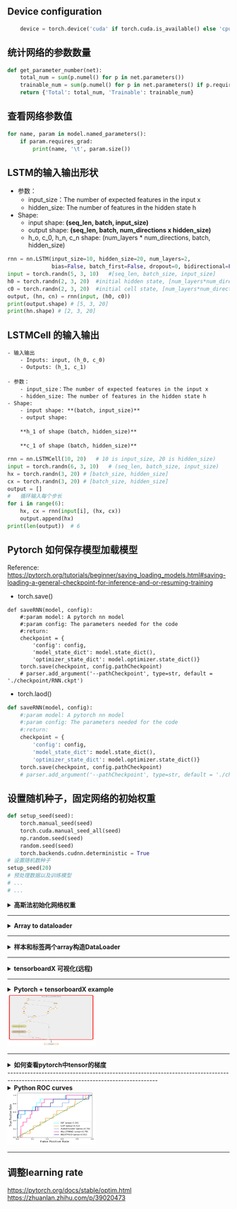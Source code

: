 ## Device configuration
```python
    device = torch.device('cuda' if torch.cuda.is_available() else 'cpu')
```

## 统计网络的参数数量
```python
def get_parameter_number(net):
    total_num = sum(p.numel() for p in net.parameters())
    trainable_num = sum(p.numel() for p in net.parameters() if p.requires_grad)
    return {'Total': total_num, 'Trainable': trainable_num}
```

## 查看网络参数值
```python
for name, param in model.named_parameters():
    if param.requires_grad:
        print(name, '\t', param.size())
```


## LSTM的输入输出形状
- 参数：
    - input_size：The number of expected features in the input x
    - hidden_size: The number of features in the hidden state h
- Shape:
    - input shape: **(seq_len, batch, input_size)**
    - output shape: **(seq_len, batch, num_directions x hidden_size)**
    - h_o, c_0, h_n, c_n shape: (num_layers * num_directions, batch, hidden_size)
```python
rnn = nn.LSTM(input_size=10, hidden_size=20, num_layers=2,
              bias=False, batch_first=False, dropout=0, bidirectional=False)
input = torch.randn(5, 3, 10)   #[seq_len, batch_size, input_size]
h0 = torch.randn(2, 3, 20)  #initial hidden state, [num_layers*num_directions, batch_size, hidden_size]
c0 = torch.randn(2, 3, 20)  #initial cell state, [num_layers*num_directions, batch_size, hidden_size]
output, (hn, cn) = rnn(input, (h0, c0))
print(output.shape) # [5, 3, 20]
print(hn.shape) # [2, 3, 20]
```

## LSTMCell 的输入输出
    - 输入输出
        - Inputs: input, (h_0, c_0)
        - Outputs: (h_1, c_1)

    - 参数：
        - input_size：The number of expected features in the input x
        - hidden_size: The number of features in the hidden state h
    - Shape:
        - input shape: **(batch, input_size)**
        - output shape: 
    
        **h_1 of shape (batch, hidden_size)**
        
        **c_1 of shape (batch, hidden_size)**

```python 
rnn = nn.LSTMCell(10, 20)   # 10 is input_size, 20 is hidden_size)
input = torch.randn(6, 3, 10)   # (seq_len, batch_size, input_size)
hx = torch.randn(3, 20) # [batch_size, hidden_size]
cx = torch.randn(3, 20) # [batch_size, hidden_size]
output = []
#   循环输入每个步长
for i in range(6):
    hx, cx = rnn(input[i], (hx, cx))
    output.append(hx)
print(len(output))  # 6
```
## Pytorch 如何保存模型加载模型

Reference: https://pytorch.org/tutorials/beginner/saving_loading_models.html#saving-loading-a-general-checkpoint-for-inference-and-or-resuming-training
    
   - torch.save()
    
```pyton
def saveRNN(model, config):
    #:param model: A pytorch nn model
    #:param config: The parameters needed for the code
    #:return:
    checkpoint = {
        'config': config,
        'model_state_dict': model.state_dict(),
        'optimizer_state_dict': model.optimizer.state_dict()}
    torch.save(checkpoint, config.pathCheckpoint)
    # parser.add_argument('--pathCheckpoint', type=str, default = './checkpoint/RNN.ckpt')
```
 
   - torch.laod()

```python
def saveRNN(model, config):
    #:param model: A pytorch nn model
    #:param config: The parameters needed for the code
    #:return:
    checkpoint = {
        'config': config,
        'model_state_dict': model.state_dict(),
        'optimizer_state_dict': model.optimizer.state_dict()}
    torch.save(checkpoint, config.pathCheckpoint)
    # parser.add_argument('--pathCheckpoint', type=str, default = './checkpoint/RNN.ckpt')
```

## 设置随机种子，固定网络的初始权重
```python
def setup_seed(seed):
    torch.manual_seed(seed)
    torch.cuda.manual_seed_all(seed)
    np.random.seed(seed)
    random.seed(seed)
    torch.backends.cudnn.deterministic = True
# 设置随机数种子
setup_seed(20)
# 预处理数据以及训练模型
# ...
# ...
```

<details> 
    <summary><strong>   高斯法初始化网络权重   </strong></summary>

```python
      def init_weights(self):#定义在model类中，执行在初始化最后阶段。
        initrange = 0.1
        self.encoder.weight.data.uniform_(-initrange, initrange)
        self.decoder.bias.data.fill_(0)
        self.decoder.weight.data.uniform_(-initrange, initrange)
```
</details>

-----------------------------------------------------------------------------------------------------------------------------------

<details><summary><strong>   Array to dataloader  </strong></summary><blockquote>

```python
    from torch.utils.data import DataLoader
    X = np.linspace(1,1200, 1200).reshape([600,2])
    data_loader = DataLoader(dataset=X, batch_size=30, shuffle=False, drop_last=False)
    for x in data_loader:
        print(x.shape)
    print(len(data_loader))
```

</blockquote></details>

-----------------------------------------------------------------------------------------------------------------------------------

<details><summary><strong>   样本和标签两个array构造DataLoader  </strong></summary><blockquote>
    
 ```python
    from torch.utils.data import DataLoader, Dataset, TensorDataset
    X = np.linspace(1,30, 30).reshape([15, 2])
    y = np.linspace(1,15, 15)
    X = torch.from_numpy(X).float()
    y = torch.from_numpy(y).float()
    data_loader = DataLoader(dataset=TensorDataset(X, y), batch_size=5, shuffle=False, drop_last=False)
    for [x_batch, y_batch] in data_loader:
        print(x_batch)
        print(y_batch)
    print(len(data_loader))
 ```

</blockquote></details>

-----------------------------------------------------------------------------------------------------------------------------------

<details>
<summary><strong>   tensorboardX 可视化(远程) </strong></summary>

- Install packages and activate the pytorch environment

    conda install -c conda-forge tensorboard
    
    conda install -c conda-forge tensorboardx
 
    conda activate pytorch

- Codes

    from tensorboardX import SummaryWriter (or from torch.utils.tensorboard import SummaryWriter 
    
    writer = SummaryWriter('/tmp/runs') # the path should be difined as exact this 
    
    writer.add_image('four_fashion_mnist_images', img_grid)

- remote host (in terminal)

    tensorboard -- logdir=/tmp/runs --port=8887
    
- local host (in window terminal)

    ssh -N -L localhost:8888:localhost:8887 zjc@131.128.54.107
    
    open brower with localhost:8888
 


</details>

-----------------------------------------------------------------------------------------------------------------------------------

<details>
<summary><strong>   Pytorch + tensorboardX example  </strong></summary>

 ```python
import numpy as np
import random
import torch
import torch.nn as nn
from torch.autograd import Variable
from tensorboardX import SummaryWriter


class AutoEncoderModule(nn.Module):#, PyTorchUtils
    def __init__(self, n_features: int, hidden_size: int, seed: int):
        super().__init__()
        torch.manual_seed(seed)
        input_length = n_features
        # creates powers of two between eight and the next smaller power from the input_length
        dec_steps = 2 ** np.arange(max(np.ceil(np.log2(hidden_size)), 2), np.log2(input_length))[1:]
        dec_setup = np.concatenate([[hidden_size], dec_steps.repeat(2), [input_length]])
        enc_setup = dec_setup[::-1]
        layers = np.array([[nn.Linear(int(a), int(b)), nn.Tanh()] for a, b in enc_setup.reshape(-1, 2)]).flatten()[:-1]
        self._encoder = nn.Sequential(*layers)
        layers = np.array([[nn.Linear(int(a), int(b)), nn.Tanh()] for a, b in dec_setup.reshape(-1, 2)]).flatten()[:-1]
        self._decoder = nn.Sequential(*layers)

    def forward(self, input_batch=None, target_batch=None, return_latent: bool = False):
        '''
        input shape is [batch_size, sequence_length, n_feature]
        '''
        enc = self._encoder(input_batch)
        dec = self._decoder(enc)
        loss = (target_batch - dec).view([-1, 2])
        loss1=loss[:,0]+Variable(torch.Tensor([2.]))    # operate with a constant
        loss2=torch.log(loss[:,1]) # log computing
        loss3=loss1+loss2 # slice a tensor and add its elements
        return loss3, loss4


def checkADE():
    seed=0
    setup_seed(seed)
    n_features = 2
    n_samples = 1
    writer = SummaryWriter('/tmp/runs1')
    input = np.random.rand(n_samples, n_features)
    target = np.random.rand(n_samples, n_features)
    input = torch.from_numpy(input).float()
    target = torch.from_numpy(target).float()
    model = AutoEncoderModule(n_features=n_features, hidden_size=1, seed=seed)
    output = model.forward(input, target)

    writer.add_graph(model, (input, target))
    writer.close()

if __name__ == "__main__":
    checkADE()
 ```

</details>

<div align=left><img src ="https://github.com/zhaojiachen1994/Frequently-used-code-blocks/blob/master/Figures/tensorboardexample.PNG" width="200" height="120"/></div>

-----------------------------------------------------------------------------------------------------------------------------------

<details>
<summary><strong>   如何查看pytorch中tensor的梯度  </strong></summary>

Ref1: [Offical reference](https://pytorch.org/tutorials/beginner/former_torchies/autograd_tutorial.html)
Ref2: [Grad is None even when requires_grad=True](https://discuss.pytorch.org/t/grad-is-none-even-when-requires-grad-true/29826)

 ```python
    input= torch.rand([1,2])
    encoder = nn.Linear(2, 1)
    decoder = nn.Linear(1,2)
    enc = encoder(input)
    dec = decoder(enc)
    enc.retain_grad() # must retain_grad before backward, or it will be reset during backward
    dec.backward(input)
    for param in decoder.parameters():
        print(f'decoder parameter grad:, \n{param.grad}')
    print(f'enc.grad: {enc.grad}')
 ```
 
```python
OUTPUT:
    decoder parameter grad:, 
    tensor([[-0.0341],
            [-0.2130]])
    decoder parameter grad:, 
    tensor([0.1474, 0.9200])
    enc.grad: tensor([[-0.1953]])
 ```

</details>
-----------------------------------------------------------------------------------------------------------------------------------

<details>
<summary><strong>   Python ROC curves  </strong></summary>

 ```python
 
 ```

</details>

<div align=left><img src ="https://github.com/zhaojiachen1994/Frequently-used-code-blocks/blob/master/Figures/rocplot.png" width="200" height="120"/></div>

-----------------------------------------------------------------------------------------------------------------------------------

## 调整learning rate
https://pytorch.org/docs/stable/optim.html
https://zhuanlan.zhihu.com/p/39020473
